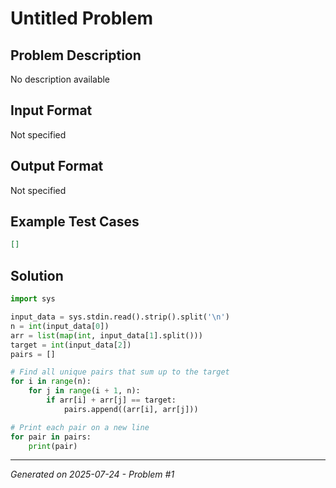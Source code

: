 # Untitled Problem

## Problem Description
No description available

## Input Format
Not specified

## Output Format
Not specified

## Example Test Cases
```json
[]
```

## Solution
```python
import sys

input_data = sys.stdin.read().strip().split('\n')
n = int(input_data[0])
arr = list(map(int, input_data[1].split()))
target = int(input_data[2])
pairs = []

# Find all unique pairs that sum up to the target
for i in range(n):
    for j in range(i + 1, n):
        if arr[i] + arr[j] == target:
            pairs.append((arr[i], arr[j]))

# Print each pair on a new line
for pair in pairs:
    print(pair)
```

---
*Generated on 2025-07-24 - Problem #1*